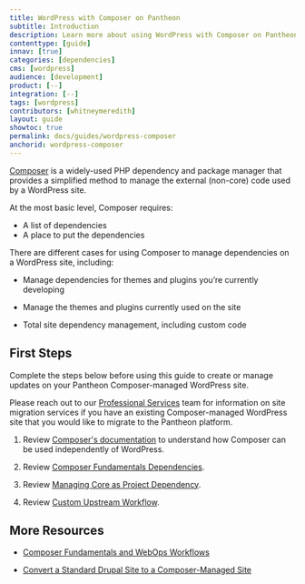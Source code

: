 ```yaml
---
title: WordPress with Composer on Pantheon
subtitle: Introduction
description: Learn more about using WordPress with Composer on Pantheon.
contenttype: [guide]
innav: [true]
categories: [dependencies]
cms: [wordpress]
audience: [development]
product: [--]
integration: [--]
tags: [wordpress]
contributors: [whitneymeredith]
layout: guide
showtoc: true
permalink: docs/guides/wordpress-composer
anchorid: wordpress-composer
---
```


[Composer](https://getcomposer.org/) is a widely-used PHP dependency and package manager that provides a simplified method to manage the external (non-core) code used by a WordPress site.

At the most basic level, Composer requires:

- A list of dependencies
- A place to put the dependencies

There are different cases for using Composer to manage dependencies on a WordPress site, including:

- Manage dependencies for themes and plugins you’re currently developing

- Manage the themes and plugins currently used on the site

- Total site dependency management, including custom code


## First Steps

Complete the steps below before using this guide to create or manage updates on your Pantheon Composer-managed WordPress site.

<Alert title="Existing WordPress Composer Sites" type="info" >

Please reach out to our [Professional Services](https://pantheon.io/professional-services) team for information on site migration services if you have an existing Composer-managed WordPress site that you would like to migrate to the Pantheon platform.

</Alert>

1. Review [Composer's documentation](https://getcomposer.org/doc/) to understand how Composer can be used independently of WordPress.

1. Review [Composer Fundamentals Dependencies](/guides/composer#dependencies).

1. Review [Managing Core as Project Dependency](/guides/composer#managing-core-as-a-project-dependency).

1. Review [Custom Upstream Workflow](/guides/composer#custom-upstream-workflow).

## More Resources

- [Composer Fundamentals and WebOps Workflows](/guides/composer)

- [Convert a Standard Drupal Site to a Composer-Managed Site](/guides/composer-convert)